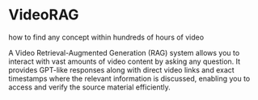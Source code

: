 # VideoRAG
how to find any concept within hundreds of hours of video 


A Video Retrieval-Augmented Generation (RAG) system allows you to interact with vast amounts of video content by asking any question. It provides GPT-like responses along with direct video links and exact timestamps where the relevant information is discussed, enabling you to access and verify the source material efficiently.

